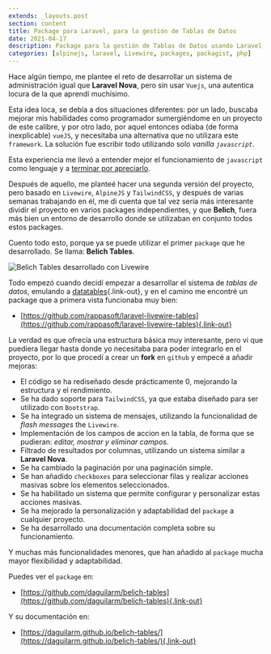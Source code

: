 ```yaml
---
extends: _layouts.post
section: content
title: Package para Laravel, para la gestión de Tablas de Datos
date: 2021-04-17
description: Package para la gestión de Tablas de Datos usando Laravel, Livewire, AlpinJS y TailwindCSS.
categories: [alpinejs, laravel, Livewire, packages, packagist, php]
---
```


Hace algún tiempo, me plantee el reto de desarrollar un sistema de administración igual que **Laravel Nova**, pero sin usar `Vuejs`, una autentica locura de la que aprendí muchísimo.

Esta idea loca, se debía a dos situaciones diferentes: por un lado, buscaba mejorar mis habilidades como programador sumergiéndome en un proyecto de este calibre, y por otro lado, por aquel entonces odiaba (de forma inexplicable) `vueJS`, y necesitaba una alternativa que no utilizara este `framework`. La solución fue escribir todo utilizando solo *vanilla `javascript`*.

Esta experiencia me llevó a entender mejor el funcionamiento de `javascript` como lenguaje y a [terminar por apreciarlo](https://daguilar.dev/blog/javascript_mis-problemas-con-javascript/). 

Después de aquello, me planteé hacer una segunda versión del proyecto, pero basado en `Livewire`, `AlpineJS` y `TailwindCSS`, y después de varias semanas trabajando en él, me di cuenta que tal vez sería más interesante dividir el proyecto en varios packages independientes, y que **Belich**, fuera más bien un entorno de desarrollo donde se utilizaban en conjunto todos estos packages.

Cuento todo esto, porque ya se puede utilizar el primer `package` que he desarrollado. Se llama: **Belich Tables**.

![Belich Tables desarrollado con Livewire](/assets/img/projects/belich-tables.png)

Todo empezó cuando decidí empezar a desarrollar el sistema de *tablas de datos*, emulando a [datatables](https://datatables.net/){.link-out}, y en el camino me encontré un package que a primera vista funcionaba muy bien:

- [https://github.com/rappasoft/laravel-livewire-tables](https://github.com/rappasoft/laravel-livewire-tables){.link-out}

La verdad es que ofrecía una estructura básica muy interesante, pero vi que puediera llegar hasta donde yo necesitaba para poder integrarlo en el proyecto, por lo que procedí a crear un **fork** en `github` y empecé a añadir mejoras:

- El código se ha rediseñado desde prácticamente 0, mejorando la estructura y el rendimiento.
- Se ha dado soporte para `TailwindCSS`, ya que estaba diseñado para ser utilizado con `Bootstrap`.
- Se ha integrado un sistema de mensajes, utilizando la funcionalidad de *flash messages* the `Livewire`.
- Implementación de los campos de accion en la tabla, de forma que se pudieran: *editar, mostrar y eliminar campos*.
- Filtrado de resultados por columnas, utilizando un sistema similar a **Laravel Nova**.
- Se ha cambiado la paginación por una paginación simple.
- Se han añadido `checkboxes` para seleccionar filas y realizar acciones masivas sobre los elementos seleccionados.
- Se ha habilitado un sistema que permite configurar y personalizar estas acciones masivas.
- Se ha mejorado la personalización y adaptabilidad del `package` a cualquier proyecto.
- Se ha desarrollado una documentación completa sobre su funcionamiento.

Y muchas más funcionalidades menores, que han añadido al `package` mucha mayor flexibilidad y adaptabilidad.

Puedes ver el `package` en: 

- [https://github.com/daguilarm/belich-tables](https://github.com/daguilarm/belich-tables){.link-out}

Y su documentación en:

- [https://daguilarm.github.io/belich-tables/](https://daguilarm.github.io/belich-tables/){.link-out}
